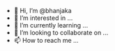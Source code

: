 - 👋 Hi, I’m @bhanjaka
- 👀 I’m interested in ...
- 🌱 I’m currently learning ...
- 💞️ I’m looking to collaborate on ...
- 📫 How to reach me ...

<!---
bhanjaka/bhanjaka is a ✨ special ✨ repository because its `README.md` (this file) appears on your GitHub profile.
You can click the Preview link to take a look at your changes.
--->
